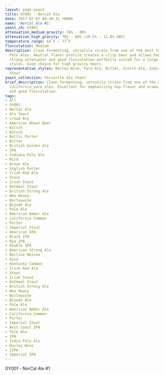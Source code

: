 ```yaml
---
layout: page-yeast
title: GY001 - Norcal Ale
date: 2017-07-07 00:49:31 +0000
name: 'NorCal Ale #1'
yeast_id: GY001
attenuation_medium_gravity: 76% - 80%
attenuation_high_gravity: 78% - 80% (10.5% - 11.0% ABV)
temperature_range: 64˚F – 77˚F
flocculation: Medium
description: Clean Fermenting, versatile strain from one of the most famous California
  Pale Ales. Neutral flavor profile creates a crisp beer and allows hops to shine.
  Strong attenuator and good flocculation perfectly suited for a large variety of
  styles. Good choice for high gravity beers.
representative_styles: Barley Wine, Pale Ale, Bitter, Scotch Ale, India Pale Ale,
  Stout
yeast_collection: Versatile Ale Yeast
brief_description: Clean fermenting, versatile strain from one of the most famous
  California pale ales. Excellent for emphasizing hop flavor and aroma. Strong attenuation
  and good flocculation.
tags:
- All
- GY001
- NorCal Ale
- Ale Yeast
- Cream Ale
- American Wheat Beer
- Kolsch
- Kölsch
- Baltic Porter
- Bitter
- British Golden Ale
- IPA
- Indiana Pale Ale
- Mild
- Brown Ale
- English Porter
- Irish Red Ale
- Stout
- Irish Stout
- Oatmeal Stout
- British Strong Ale
- Wee Heavy
- Barleywine
- Blonde Ale
- Pale Ale
- American Amber Ale
- California Common
- Porter
- Imperial Stout
- American IPA
- Black IPA
- Rye IPA
- Double IPA
- American Strong Ale
- Berline Weisse
- Gose
- Kentucky Common
- Irish Red Ale
- Stout
- Irish Stout
- Oatmeal Stout
- British Strong Ale
- Wee Heavy
- Barleywine
- Blonde Ale
- Pale Ale
- American Amber Ale
- California Common
- Porter
- Imperial Stout
- West Coast IPA
- Pale Ale
- IPA
- India Pale Ale
- Barley Wine
- IIPA
- Imperial IPA
---
```


GY001 - NorCal Ale #1